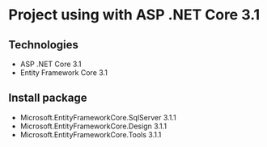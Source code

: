 # Project using with ASP .NET Core 3.1
## Technologies
- ASP .NET Core 3.1
- Entity Framework Core 3.1
## Install package
- Microsoft.EntityFrameworkCore.SqlServer 3.1.1
- Microsoft.EntityFrameworkCore.Design 3.1.1
- Microsoft.EntityFrameworkCore.Tools 3.1.1
